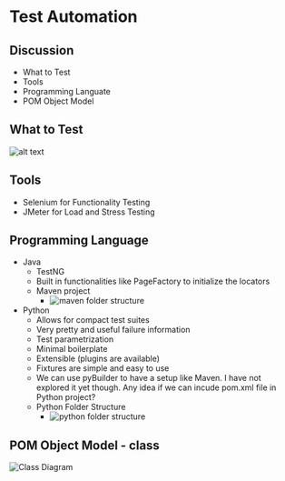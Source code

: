 # Test Automation

## Discussion
* What to Test
* Tools
* Programming Languate
* POM Object Model

## What to Test
![alt text](https://raw.githubusercontent.com/amitsaran/plantuml/master/what_to_test.png)

## Tools
* Selenium for Functionality Testing
* JMeter for Load and Stress Testing

## Programming Language
* Java
  * TestNG
  * Built in functionalities like PageFactory to initialize the locators
  * Maven project
    * ![maven folder structure](http://www.plantuml.com/plantuml/png/1S5H4i8m20JGg-W13FzUfeCfsZWXT61Nhz_txcFroTsOytO0Ppr5Kl_jCt3mnRBiiM0BhOTBiNn07n1OGObmnOWbhWLB-UfFjtVCtN8h93kOraxwl000)
* Python
  * Allows for compact test suites
  * Very pretty and useful failure information
  * Test parametrization
  * Minimal boilerplate
  * Extensible (plugins are available) 
  * Fixtures are simple and easy to use 
  * We can use pyBuilder to have a setup like Maven. I have not explored it yet though. Any idea if we can incude pom.xml file in Python project?
  * Python Folder Structure
    * ![python folder structure](http://www.plantuml.com/plantuml/png/5SqnZW8n34RXVa-nN23kgUOc8vCO4ibn8lkt4BU7gLxtlYF0ZfpwTnjMDPkawty7Tjo9dD_bDT3paI5Ubq4CfQv9F0U2dOssibq3cXmGf_r1NtO-bpRnC-1PaIvbNyWXrdxz0W00)

## POM Object Model - class
 ![Class Diagram](http://www.plantuml.com/plantuml/png/1S7H3G9120JGLhG0bt-RCRX7xaYMvS8CiNtVU_gUgm_hMe-BlF4MAVsDqtdrjs4rSzCsnymGDCAfBmeDr6Q6qdDBA6WbSodmELpFqXXtn_e3)
